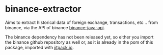 # binance-extractor
Aims to extract historical data of foreign exchange, transactions, etc .. from binance, via the API of binance [binance-java-api](https://github.com/binance-exchange/binance-java-api).

The binance dependency has not been released yet, so either you import the binance github repository as well or, as it is already in the pom of this package, imported with [jitpack.io](https://jitpack.io/).
